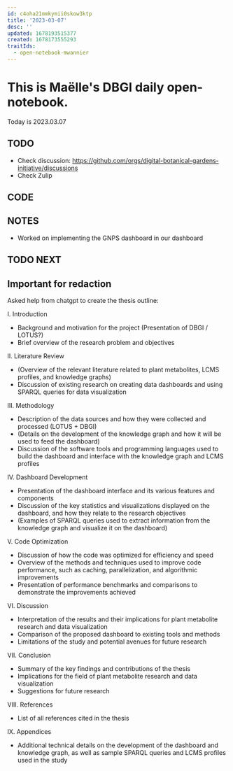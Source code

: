 ```yaml
---
id: c4oha21mmkymii0skow3ktp
title: '2023-03-07'
desc: ''
updated: 1678193515377
created: 1678173555293
traitIds:
  - open-notebook-mwannier
---
```



# This is Maëlle's DBGI daily open-notebook.

Today is 2023.03.07


## TODO

- Check discussion: https://github.com/orgs/digital-botanical-gardens-initiative/discussions
- Check Zulip

## CODE

## NOTES

- Worked on implementing the GNPS dashboard in our dashboard

## TODO NEXT


## Important for redaction

Asked help from chatgpt to create the thesis outline:

I. Introduction
  - Background and motivation for the project (Presentation of DBGI / LOTUS?)
  - Brief overview of the research problem and objectives

II. Literature Review
  - (Overview of the relevant literature related to plant metabolites, LCMS profiles, and knowledge graphs)
  - Discussion of existing research on creating data dashboards and using SPARQL queries for data visualization

III. Methodology
  - Description of the data sources and how they were collected and processed (LOTUS + DBGI)
  - (Details on the development of the knowledge graph and how it will be used to feed the dashboard)
  - Discussion of the software tools and programming languages used to build the dashboard and interface with the knowledge graph and LCMS profiles

IV. Dashboard Development
  - Presentation of the dashboard interface and its various features and components
  - Discussion of the key statistics and visualizations displayed on the dashboard, and how they relate to the research objectives
  - (Examples of SPARQL queries used to extract information from the knowledge graph and visualize it on the dashboard)

V. Code Optimization
  - Discussion of how the code was optimized for efficiency and speed
  - Overview of the methods and techniques used to improve code performance, such as caching, parallelization, and algorithmic improvements
  - Presentation of performance benchmarks and comparisons to demonstrate the improvements achieved

VI. Discussion
  - Interpretation of the results and their implications for plant metabolite research and data visualization
  - Comparison of the proposed dashboard to existing tools and methods
  - Limitations of the study and potential avenues for future research

VII. Conclusion
  - Summary of the key findings and contributions of the thesis
  - Implications for the field of plant metabolite research and data visualization
  - Suggestions for future research

VIII. References
  - List of all references cited in the thesis

IX. Appendices
  - Additional technical details on the development of the dashboard and knowledge graph, as well as sample SPARQL queries and LCMS profiles used in the study